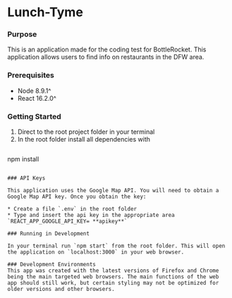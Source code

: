# Lunch-Tyme

### Purpose
This is an application made for the coding test for BottleRocket. This application allows users to find info on restaurants in the DFW area.

### Prerequisites
* Node 8.9.1^
* React 16.2.0^

### Getting Started

1. Direct to the root project folder in your terminal
2. In the root folder install all dependencies with
	```
  npm install
  ```
    
### API Keys

This application uses the Google Map API. You will need to obtain a Google Map API key. Once you obtain the key:

* Create a file `.env` in the root folder
* Type and insert the api key in the appropriate area `REACT_APP_GOOGLE_API_KEY= **apikey**`

### Running in Development

In your terminal run `npm start` from the root folder. This will open the application on `localhost:3000` in your web browser.

### Development Environments
This app was created with the latest versions of Firefox and Chrome being the main targeted web browsers. The main functions of the web app should still work, but certain styling may not be optimized for older versions and other browsers.
